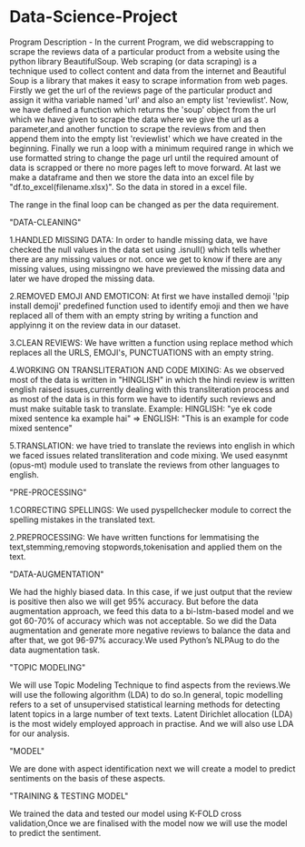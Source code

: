 # Data-Science-Project
Program Description - In the current Program, we did webscrapping to scrape the reviews data of a particular product from a website using the python library BeautifulSoup.
Web scraping (or data scraping) is a technique used to collect content and data from the internet and Beautiful Soup is a library that makes it easy to scrape information from web pages.
Firstly we get the url of the reviews page of the particular product and assign it witha variable named 'url' and also an empty list 'reviewlist'. Now, we have defined a function 
which returns the  'soup' object from the url which we have given to scrape the data where we give the url as a parameter,and another function to  scrape the reviews from and then append 
them into the empty list 'reviewlist' which we have created in the beginning. Finally we run a loop  with a minimum required range in which we use formatted string to change the page url 
until the required amount of data is scrapped or there no more pages left to move forward. At last we make a dataframe and then we store the data into an excel file by "df.to_excel(filename.xlsx)". 
So the data in stored in a excel file. 

The range in the final loop can be changed as per the data requirement.

"DATA-CLEANING"

1.HANDLED MISSING DATA:
In order to handle missing data, we have checked the null values in the data set using .isnull() which tells whether there are any missing values or not.
once we get to know if there are any missing values, using missingno we have previewed the missing data and later we have droped the missing data.

2.REMOVED EMOJI AND EMOTICON:
At first we have installed demoji '!pip install demoji' predefined function used to identify emoji and then we have replaced all of them with an empty string by writing a function and applyinng it on the review data in our dataset.

3.CLEAN REVIEWS:
We have written a function using replace method which replaces all the URLS, EMOJI's, PUNCTUATIONS with an empty string. 

4.WORKING ON TRANSLITERATION AND CODE MIXING:
As we observed most of the data is written in "HINGLISH" in which the hindi review is written english raised issues,currently dealing with this transliteration process and as most of the data is in this form we have to identify such reviews and must make suitable task to translate. 
Example: HINGLISH: "ye ek code mixed sentence ka example hai" => ENGLISH: "This is an example for code mixed sentence"

5.TRANSLATION:
we have tried to translate the reviews into english in which we faced issues related transliteration and code mixing. We used easynmt (opus-mt) module used to translate the reviews from other languages to english.

"PRE-PROCESSING"

1.CORRECTING SPELLINGS:
We used pyspellchecker module to correct the spelling mistakes in the translated text.

2.PREPROCESSING:
We have written functions for lemmatising the text,stemming,removing stopwords,tokenisation and applied them on the text.

"DATA-AUGMENTATION"

We had the highly biased data. In this case, if we just output that the review is positive then also we will get 95% accuracy. But before the data augmentation approach, we feed this data to a bi-lstm-based model and we got 60-70% of accuracy which was not acceptable. So we did the Data augmentation and generate more negative reviews to balance the data and after that, we got 96-97% accuracy.We used Python’s NLPAug to do the data augmentation task.

"TOPIC MODELING"

We will use Topic Modeling Technique to find aspects from the reviews.We will use the following algorithm (LDA) to do so.In general, topic modelling refers to a set of unsupervised statistical learning methods for detecting latent topics in a large number of text texts. Latent Dirichlet allocation (LDA) is the most widely employed approach in practise. And we will also use LDA for our analysis.

"MODEL"

We are done with aspect identification next we will create a model to predict sentiments on the basis of these aspects.

"TRAINING & TESTING MODEL"

We trained the data and tested our model using K-FOLD cross validation,Once we are finalised with the model now we will use the model to predict the sentiment.
